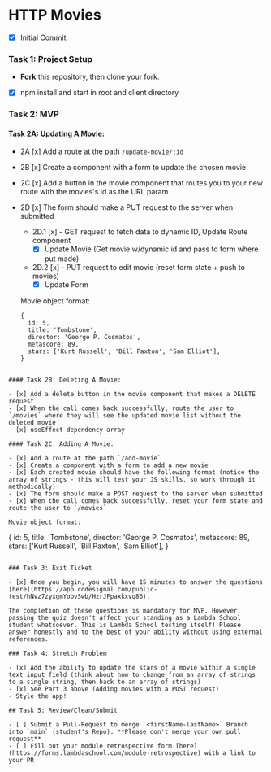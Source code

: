 # HTTP Movies

  - [x] Initial Commit

### Task 1: Project Setup

  - **Fork** this repository, then clone your fork.
  -  [x] npm install and start in root and client directory

### Task 2: MVP

  #### Task 2A: Updating A Movie:

  - 2A [x] Add a route at the path `/update-movie/:id`
  - 2B [x] Create a component with a form to update the chosen movie
  - 2C [x] Add a button in the movie component that routes you to your new route with the movies's id as the URL param
  - 2D [x] The form should make a PUT request to the server when submitted
    - 2D.1 [x] - GET request to fetch data to dynamic ID, Update Route component
      - [x] Update Movie (Get movie w/dynamic id and pass to form where put made)
    - 2D.2 [x] - PUT request to edit movie (reset form state + push to movies) 
      - [x] Update Form 

    Movie object format:

    ```
    {
      id: 5,
      title: 'Tombstone',
      director: 'George P. Cosmatos',
      metascore: 89,
      stars: ['Kurt Russell', 'Bill Paxton', 'Sam Elliot'],
    }
  ```

  #### Task 2B: Deleting A Movie:

  - [x] Add a delete button in the movie component that makes a DELETE request
  - [x] When the call comes back successfully, route the user to `/movies` where they will see the updated movie list without the deleted movie
  - [x] useEffect dependency array

  #### Task 2C: Adding A Movie:

  - [x] Add a route at the path `/add-movie`
  - [x] Create a component with a form to add a new movie
  - [x] Each created movie should have the following format (notice the array of strings - this will test your JS skills, so work through it methodically)
  - [x] The form should make a POST request to the server when submitted
  - [x] When the call comes back successfully, reset your form state and route the user to `/movies`

  Movie object format:

  ```
  {
    id: 5,
    title: 'Tombstone',
    director: 'George P. Cosmatos',
    metascore: 89,
    stars: ['Kurt Russell', 'Bill Paxton', 'Sam Elliot'],
  }
  ```

### Task 3: Exit Ticket

  - [x] Once you begin, you will have 15 minutes to answer the questions [here](https://app.codesignal.com/public-test/hNvz7zyxgmYobvSwb/HzrJFpaxkxvq86).

  The completion of these questions is mandatory for MVP. However, passing the quiz doesn't affect your standing as a Lambda School student whatsoever. This is Lambda School testing itself! Please answer honestly and to the best of your ability without using external references.

### Task 4: Stretch Problem

  - [x] Add the ability to update the stars of a movie within a single text input field (think about how to change from an array of strings to a single string, then back to an array of strings)
  - [x] See Part 3 above (Adding movies with a POST request)
  - Style the app!

## Task 5: Review/Clean/Submit

  - [ ] Submit a Pull-Request to merge `<firstName-lastName>` Branch into `main` (student's Repo). **Please don't merge your own pull request**
  - [ ] Fill out your module retrospective form [here](https://forms.lambdaschool.com/module-retrospective) with a link to your PR
